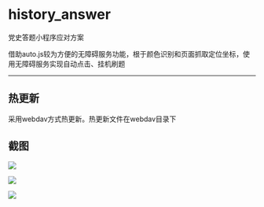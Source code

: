 # history_answer
党史答题小程序应对方案

借助auto.js较为方便的无障碍服务功能，根于颜色识别和页面抓取定位坐标，使用无障碍服务实现自动点击、挂机刷题

***

## 热更新

采用webdav方式热更新。热更新文件在webdav目录下

## 截图

![](http://tva1.sinaimg.cn/large/008d89Swgy1h09u877r9zj30o01hcq5l.jpg)

![](http://tva1.sinaimg.cn/large/008d89Swgy1h09u877chej30o01hctd7.jpg)

![](http://tva1.sinaimg.cn/large/008d89Swgy1h09u876jrgj30o01hcjvh.jpg)
